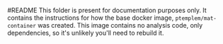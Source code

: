 #README
This folder is present for documentation purposes only. It contains the instructions for how the base docker image, `ptemplem/mat-container` was created. This image contains no analysis code, only dependencies, so it's unlikely you'll need to rebuild it.